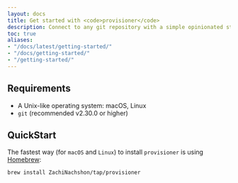 ```yaml
---
layout: docs
title: Get started with <code>provisioner</code>
description: Connect to any git repository with a simple opinionated structure and expose executable commands as dynamic command-line-interface utility.
toc: true
aliases:
- "/docs/latest/getting-started/"
- "/docs/getting-started/"
- "/getting-started/"
---
```


## Requirements

- A Unix-like operating system: macOS, Linux
- `git` (recommended v2.30.0 or higher)

## QuickStart

The fastest way (for `macOS` and `Linux`) to install `provisioner` is using [Homebrew](https://brew.sh/):

```bash
brew install ZachiNachshon/tap/provisioner
```
